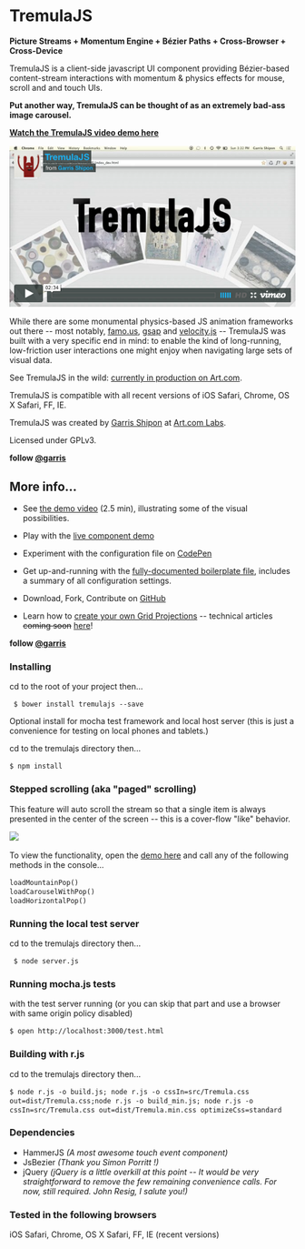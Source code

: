 # TremulaJS

**Picture Streams + Momentum Engine + Bézier Paths + Cross-Browser + Cross-Device**  

TremulaJS is a client-side javascript UI component providing Bézier-based content-stream interactions with momentum & physics effects for mouse, scroll and and touch UIs. 

**Put another way, TremulaJS can be thought of as an extremely bad-ass image carousel.**  

**[Watch the TremulaJS video demo here](https://vimeo.com/99481197)**  

<a href="https://vimeo.com/99481197">![tremula vimeo image](docs/vimeo.png)</a>

While there are some monumental physics-based JS animation frameworks out there -- most notably, [famo.us](http://famo.us), [gsap](http://greensock.com/gsap) and [velocity.js](http://velocityjs.org/) -- TremulaJS was built with a very specific end in mind: to enable the kind of long-running, low-friction user interactions one might enjoy when navigating large sets of visual data.

See TremulaJS in the wild: <a href="http://www.art.com/discover/keyword--gogh/posters.htm?searchstring=GOGH" title="TremulaJS on art.com" target="_blank">currently in production on Art.com</a>.

TremulaJS is compatible with all recent versions of iOS Safari, Chrome, OS X Safari, FF, IE.

TremulaJS was created by [Garris Shipon](http://garriss.wordpress.com/) at [Art.com Labs](http://art.com/).  

Licensed under GPLv3.

**follow [@garris](https://twitter.com/garris)**  

## More info...

- See [the demo video](https://vimeo.com/99481197) (2.5 min), illustrating some of the visual possibilities.  

- Play with the [live component demo](http://garris.github.com/TremulaJS)  

- Experiment with the configuration file on [CodePen](http://codepen.io/garris/pen/bevqG?editors=001)  

- Get up-and-running with the [fully-documented boilerplate file](https://gist.github.com/garris/2214de2100a4a67a2899), includes a summary of all configuration settings.  

- Download, Fork, Contribute on [GitHub](https://github.com/garris/TremulaJS.git)

- Learn how to <a href="http://davidwalsh.name/responsive-scalable-animations" title="Create your own TremulaJS grid projections" target="_blank">create your own Grid Projections</a> -- technical articles <del datetime="2014-09-17T19:09:40+00:00">coming soon</del> <a href="http://davidwalsh.name/responsive-scalable-animations" title="Create your own TremulaJS grid projections" target="_blank">here</a>!

**follow [@garris](https://twitter.com/garris)** 


  

### Installing

cd to the root of your project then...

     $ bower install tremulajs --save
    
Optional install for mocha test framework and local host server (this is just a convenience for testing on local phones and tablets.) 

cd to the tremulajs directory then...
    
    $ npm install


### Stepped scrolling (aka "paged" scrolling)
This feature will auto scroll the stream so that a single item is always presented in the center of the screen -- this is a cover-flow "like" behavior. 

![](http://garris.github.io/TremulaJS/docs/steppedSwiping.png)

To view the functionality, open the [demo here](http://garris.github.io/TremulaJS/) and call any of the following methods in the console...

    loadMountainPop()
    loadCarouselWithPop()
    loadHorizontalPop()



### Running the local test server

cd to the tremulajs directory then...

     $ node server.js
     
     
### Running mocha.js tests

with the test server running (or you can skip that part and use a browser with same origin policy disabled)

    $ open http://localhost:3000/test.html
     

### Building with r.js

cd to the tremulajs directory then...

    $ node r.js -o build.js; node r.js -o cssIn=src/Tremula.css out=dist/Tremula.css;node r.js -o build_min.js; node r.js -o cssIn=src/Tremula.css out=dist/Tremula.min.css optimizeCss=standard





### Dependencies

- HammerJS *(A most awesome touch event component)*
- JsBezier *(Thank you Simon Porritt !)*
- jQuery *(jQuery is a little overkill at this point -- It would be very straightforward to remove the few remaining convenience calls.  For now, still required. John Resig, I salute you!)*

### Tested in the following browsers
iOS Safari, Chrome, OS X Safari, FF, IE (recent versions) 
